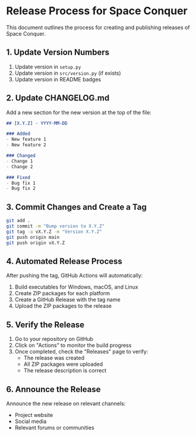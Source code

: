 # Release Process for Space Conquer

This document outlines the process for creating and publishing releases of Space Conquer.

## 1. Update Version Numbers

1. Update version in `setup.py`
2. Update version in `src/version.py` (if exists)
3. Update version in README badges

## 2. Update CHANGELOG.md

Add a new section for the new version at the top of the file:

```markdown
## [X.Y.Z] - YYYY-MM-DD

### Added
- New feature 1
- New feature 2

### Changed
- Change 1
- Change 2

### Fixed
- Bug fix 1
- Bug fix 2
```

## 3. Commit Changes and Create a Tag

```bash
git add .
git commit -m "Bump version to X.Y.Z"
git tag -a vX.Y.Z -m "Version X.Y.Z"
git push origin main
git push origin vX.Y.Z
```

## 4. Automated Release Process

After pushing the tag, GitHub Actions will automatically:

1. Build executables for Windows, macOS, and Linux
2. Create ZIP packages for each platform
3. Create a GitHub Release with the tag name
4. Upload the ZIP packages to the release

## 5. Verify the Release

1. Go to your repository on GitHub
2. Click on "Actions" to monitor the build progress
3. Once completed, check the "Releases" page to verify:
   - The release was created
   - All ZIP packages were uploaded
   - The release description is correct

## 6. Announce the Release

Announce the new release on relevant channels:
- Project website
- Social media
- Relevant forums or communities
